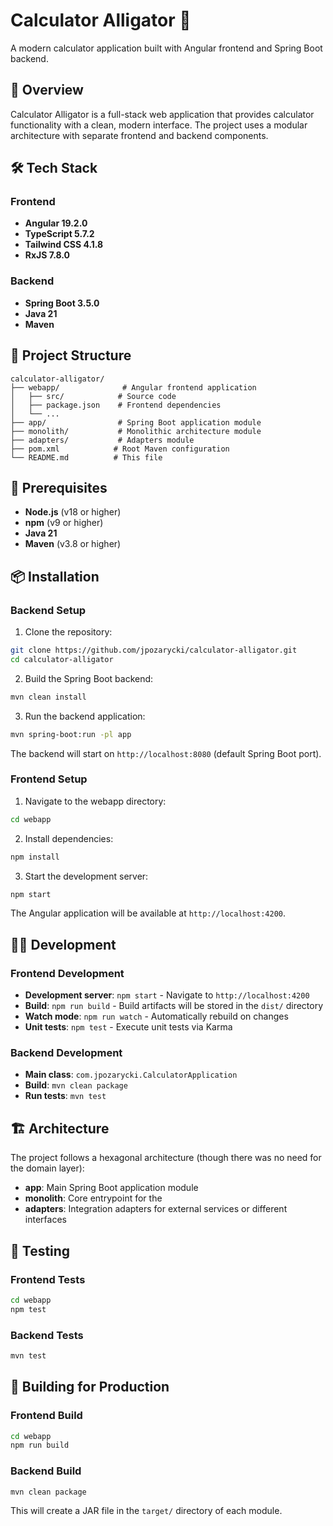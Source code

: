 # Calculator Alligator 🐊

A modern calculator application built with Angular frontend and Spring Boot backend.

## 🚀 Overview

Calculator Alligator is a full-stack web application that provides calculator functionality with a clean, modern interface. The project uses a modular architecture with separate frontend and backend components.

## 🛠️ Tech Stack

### Frontend
- **Angular 19.2.0**
- **TypeScript 5.7.2**
- **Tailwind CSS 4.1.8**
- **RxJS 7.8.0**

### Backend
- **Spring Boot 3.5.0**
- **Java 21**
- **Maven**

## 📁 Project Structure

```
calculator-alligator/
├── webapp/              # Angular frontend application
│   ├── src/            # Source code
│   ├── package.json    # Frontend dependencies
│   └── ...
├── app/                # Spring Boot application module
├── monolith/           # Monolithic architecture module
├── adapters/           # Adapters module
├── pom.xml            # Root Maven configuration
└── README.md          # This file
```

## 🚦 Prerequisites

- **Node.js** (v18 or higher)
- **npm** (v9 or higher)
- **Java 21**
- **Maven** (v3.8 or higher)

## 📦 Installation

### Backend Setup

1. Clone the repository:
```bash
git clone https://github.com/jpozarycki/calculator-alligator.git
cd calculator-alligator
```

2. Build the Spring Boot backend:
```bash
mvn clean install
```

3. Run the backend application:
```bash
mvn spring-boot:run -pl app
```

The backend will start on `http://localhost:8080` (default Spring Boot port).

### Frontend Setup

1. Navigate to the webapp directory:
```bash
cd webapp
```

2. Install dependencies:
```bash
npm install
```

3. Start the development server:
```bash
npm start
```

The Angular application will be available at `http://localhost:4200`.

## 🧑‍💻 Development

### Frontend Development

- **Development server**: `npm start` - Navigate to `http://localhost:4200`
- **Build**: `npm run build` - Build artifacts will be stored in the `dist/` directory
- **Watch mode**: `npm run watch` - Automatically rebuild on changes
- **Unit tests**: `npm test` - Execute unit tests via Karma

### Backend Development

- **Main class**: `com.jpozarycki.CalculatorApplication`
- **Build**: `mvn clean package`
- **Run tests**: `mvn test`

## 🏗️ Architecture

The project follows a hexagonal architecture (though there was no need for the domain layer):

- **app**: Main Spring Boot application module
- **monolith**: Core entrypoint for the
- **adapters**: Integration adapters for external services or different interfaces

## 🧪 Testing

### Frontend Tests
```bash
cd webapp
npm test
```

### Backend Tests
```bash
mvn test
```

## 📝 Building for Production

### Frontend Build
```bash
cd webapp
npm run build
```

### Backend Build
```bash
mvn clean package
```

This will create a JAR file in the `target/` directory of each module.
